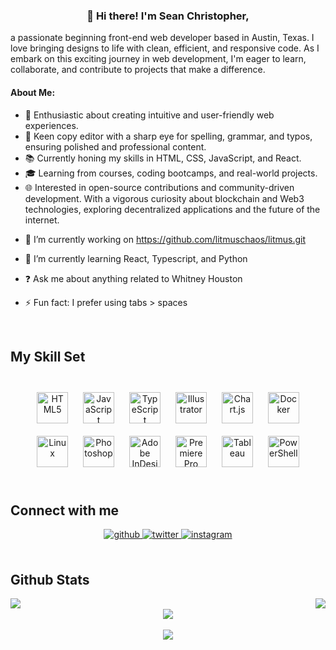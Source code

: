 
  

### <div align="center">👋 Hi there! I'm Sean Christopher,
 a passionate beginning front-end web developer based in Austin, Texas. I love bringing designs to life with clean, efficient, and responsive code. As I embark on this exciting journey in web development, I'm eager to learn, collaborate, and contribute to projects that make a difference.
#### About Me:
- 🌟 Enthusiastic about creating intuitive and user-friendly web experiences.
- 📝 Keen copy editor with a sharp eye for spelling, grammar, and typos, ensuring polished and professional content.
- 📚 Currently honing my skills in HTML, CSS, JavaScript, and React.
- 🎓 Learning from courses, coding bootcamps, and real-world projects.
- 🌐 Interested in open-source contributions and community-driven development. With a vigorous curiosity about blockchain and Web3 technologies, exploring decentralized applications and the future of the internet.

</div>  
  

- 🔭 I’m currently working on  https://github.com/litmuschaos/litmus.git
  

- 🌱 I’m currently learning React, Typescript, and Python  
  

- ❓ Ask me about anything related to Whitney Houston  
  

- ⚡ Fun fact: I prefer using tabs > spaces  
  

<br/>  


## My Skill Set  
<br/>  
<div align="center">  
<a href="https://en.wikipedia.org/wiki/HTML5" target="_blank"><img style="margin: 10px" src="https://profilinator.rishav.dev/skills-assets/html5-original-wordmark.svg" alt="HTML5" height="50" /></a>  
<a href="https://www.javascript.com/" target="_blank"><img style="margin: 10px" src="https://profilinator.rishav.dev/skills-assets/javascript-original.svg" alt="JavaScript" height="50" /></a>  
<a href="https://www.typescriptlang.org/" target="_blank"><img style="margin: 10px" src="https://profilinator.rishav.dev/skills-assets/typescript-original.svg" alt="TypeScript" height="50" /></a>  
<a href="https://www.adobe.com/in/products/illustrator.html" target="_blank"><img style="margin: 10px" src="https://profilinator.rishav.dev/skills-assets/adobe_illustrator-icon.svg" alt="Illustrator" height="50" /></a>  
<a href="https://www.chartjs.org/" target="_blank"><img style="margin: 10px" src="https://profilinator.rishav.dev/skills-assets/logo-title.svg" alt="Chart.js" height="50" /></a>  
<a href="https://www.docker.com/" target="_blank"><img style="margin: 10px" src="https://profilinator.rishav.dev/skills-assets/docker-original-wordmark.svg" alt="Docker" height="50" /></a>  
<a href="https://www.linux.org/" target="_blank"><img style="margin: 10px" src="https://profilinator.rishav.dev/skills-assets/linux-original.svg" alt="Linux" height="50" /></a>  
<a href="https://www.adobe.com/in/products/photoshop.html" target="_blank"><img style="margin: 10px" src="https://profilinator.rishav.dev/skills-assets/photoshop-plain.svg" alt="Photoshop" height="50" /></a>  
<a href="https://www.adobe.com/in/products/indesign.html" target="_blank"><img style="margin: 10px" src="https://profilinator.rishav.dev/skills-assets/adobeindesign.svg" alt="Adobe InDesign" height="50" /></a>  
<a href="https://www.adobe.com/in/products/premiere.html" target="_blank"><img style="margin: 10px" src="https://profilinator.rishav.dev/skills-assets/adobepremierepro.png" alt="Premiere Pro" height="50" /></a>  
<a href="https://www.tableau.com/" target="_blank"><img style="margin: 10px" src="https://profilinator.rishav.dev/skills-assets/tableau.svg" alt="Tableau" height="50" /></a>  
<a href="https://docs.microsoft.com/en-us/powershell/" target="_blank"><img style="margin: 10px" src="https://profilinator.rishav.dev/skills-assets/powershell.png" alt="PowerShell" height="50" /></a>  
</div>

 
<br/>

## Connect with me  
<div align="center">
<a href="https://github.com/alphanumera" target="_blank">
<img src=https://img.shields.io/badge/github-%2324292e.svg?&style=for-the-badge&logo=github&logoColor=white alt=github style="margin-bottom: 5px;" />
</a>
<a href="https://twitter.com/alphanumera316" target="_blank">
<img src=https://img.shields.io/badge/twitter-%2300acee.svg?&style=for-the-badge&logo=twitter&logoColor=white alt=twitter style="margin-bottom: 5px;" />
</a>
<a href="https://instagram.com/seansongsatx" target="_blank">
<img src=https://img.shields.io/badge/instagram-%23000000.svg?&style=for-the-badge&logo=instagram&logoColor=white alt=instagram style="margin-bottom: 5px;" />
</a>  
</div>  
  

<br/>  


## Github Stats  
<div align="center"><img src="https://github-readme-stats.vercel.app/api?username=alphanumera&show_icons=true&count_private=true&hide_border=true" align="right" /></div>  

<img src="https://github-readme-stats.vercel.app/api/top-langs/?username=alphanumera&hide_border=true&layout=compact" align="left" />  

<br/>  

<div align="center">
<img src="https://komarev.com/ghpvc/?username=alphanumera&&style=flat-square" align="center" />
</div>  
  

<br/>  

<div align="center">
            <a href="https://paypal.me/@scg316" target="_blank" style="display: inline-block;">
                <img
                    src="https://img.shields.io/badge/Donate-PayPal-blue.svg?style=flat-square&logo=paypal" 
                    align="center"
                />
            </a></div>
<br />


<!---
Alphanumera/Alphanumera is a ✨ special ✨ repository because its `README.md` (this file) appears on your GitHub profile.
You can click the Preview link to take a look at your changes.
--->
